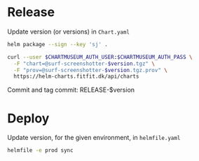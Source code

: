 # Release
Update version (or versions) in `Chart.yaml`

```bash
helm package --sign --key 'sj' .

curl --user $CHARTMUSEUM_AUTH_USER:$CHARTMUSEUM_AUTH_PASS \
  -F "chart=@surf-screenshotter-$version.tgz" \
  -F "prov=@surf-screenshotter-$version.tgz.prov" \
  https://helm-charts.fitfit.dk/api/charts
```

Commit and tag commit: RELEASE-$version

# Deploy
Update version, for the given environment, in `helmfile.yaml`

```bash
helmfile -e prod sync
```
